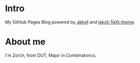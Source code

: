 # Intro

My GitHub Pages Blog powered by [Jekyll](https://github.com/jekyll/jekyll) 
and [jekyll-TeXt-theme](https://github.com/kitian616/jekyll-TeXt-theme).





# About me

I'm Zorch, from DUT, Major in Combinatorics.
